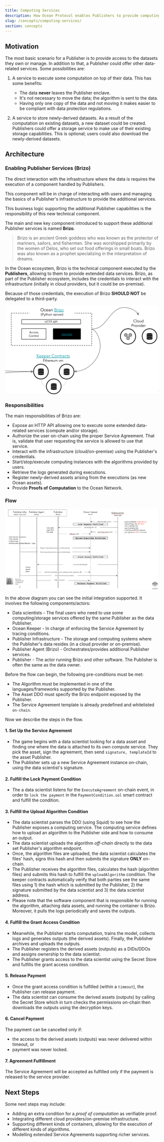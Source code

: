 ```yaml
---
title: Computing Services
description: How Ocean Protocol enables Publishers to provide computing services and related services.
slug: /concepts/computing-services/
section: concepts
---
```


## Motivation

The most basic scenario for a Publisher is to provide access to the datasets they own or manage.
In addition to that, a Publisher could offer other data-related services.
Some possibilities are:

1. A service to execute some computation on top of their data. This has some benefits:

   - The data **never** leaves the Publisher enclave.
   - It's not necessary to move the data; the algorithm is sent to the data.
   - Having only one copy of the data and not moving it makes easier to be compliant with data protection regulations.

2. A service to store newly-derived datasets. As a result of the computation on existing datasets, a new dataset could be created. Publishers could offer a storage service to make use of their existing storage capabilities. This is optional; users could also download the newly-derived datasets.

## Architecture

### Enabling Publisher Services (Brizo)

The direct interaction with the infrastructure where the data is requires the execution of a component handled by Publishers.

This component will be in charge of interacting with users and managing the basics of a Publisher's infrastructure to provide the additional services.

This business logic supporting the additional Publisher capabilities is the responsibility of this new technical component.

The main and new key component introduced to support these additional Publisher services is named **Brizo**.

> Brizo is an ancient Greek goddess who was known as the protector of mariners, sailors, and fishermen. She was worshipped primarily by the women of Delos, who set out food offerings in small boats. Brizo was also known as a prophet specializing in the interpretation of dreams.

In the Ocean ecosystem, Brizo is the technical component executed by the **Publishers**, allowing to them to provide extended data services. Brizo, as part of the Publisher ecosystem, includes the credentials to interact with the infrastructure (initially in cloud providers, but it could be on-premise).

Because of those credentials, the execution of Brizo **SHOULD NOT** be delegated to a third-party.

<repo name="brizo"></repo>

![Brizo High-Level Architecture](img/brizo-hl-arch.png)

### Responsibilities

The main responsibilities of Brizo are:

* Expose an HTTP API allowing one to execute some extended data-related services (compute and/or storage).
* Authorize the user on-chain using the proper Service Agreement. That is, validate that user requesting the service is allowed to use that service.
* Interact with the infrastructure (cloud/on-premise) using the Publisher's credentials.
* Start/stop/execute computing instances with the algorithms provided by users.
* Retrieve the logs generated during executions.
* Register newly-derived assets arising from the executions (as new Ocean assets).
* Provide **Proofs of Computation** to the Ocean Network.

### Flow

![Sequence Diagram for computing services](img/computing-service-flow.png)

In the above diagram you can see the initial integration supported. It involves the following components/actors:

* Data scientists - The final users who need to use some computing/storage services offered by the same Publisher as the data Publisher.
* Ocean Keeper - In charge of enforcing the Service Agreement by tracing conditions.
* Publisher Infrastructure - The storage and computing systems where the Publisher's data resides (in a cloud provider or on-premise).
* Publisher Agent (Brizo) - Orchestrates/provides additional Publisher services.
* Publisher - The actor running Brizo and other software. The Publisher is often the same as the data owner.

Before the flow can begin, the following pre-conditions must be met:

* The Algorithm must be implemented in one of the languages/frameworks supported by the Publisher.
* The Asset DDO must specify the Brizo endpoint exposed by the Publisher.
* The Service Agreement template is already predefined and whitelisted `on-chain`.

Now we describe the steps in the flow.

#### 1. Set Up the Service Agreement

- The game begins with a data scientist looking for a data asset and finding one where the data is attached to its own compute service. They pick the asset, sign the agreement, then send `signature, templateId` to the asset Publisher.
- The Publisher sets up a new Service Agreement instance on-chain, using the data scientist's signature.

#### 2. Fulfill the Lock Payment Condition

- The a data scientist listens for the `ExecuteAgreement` on-chain event, in order to `lock the payment` in the `PaymentCondition.sol` smart contract and fulfill the condition.

#### 3. Fulfill the Upload Algorithm Condition

- The data scientist parses the DDO (using Squid) to see how the Publisher exposes a computing service. The computing service defines how to upload an algorithm to the Publisher side and how to consume an output.
- The data scientist uploads the algorithm _off-chain_ directly to the data set Publisher's algorithm endpoint.
- Once, the algorithm files are uploaded, the data scientist calculates the files' hash, signs this hash and then submits the signature **ONLY** on-chain.
- The Publisher receives the algorithm files, calculates the hash (algorithm files) and submits this hash to fulfill the `uploadAlgorithm` condition. The keeper contracts automatically verify that both parties see the same files using 1) the hash which is submitted by the Publisher, 2) the signature submitted by the data scientist and 3) the data scientist address.
- Please note that the software component that is responsible for running the algorithm, attaching data assets, and running the container is Brizo. Moreover, it pulls the logs periodically and saves the outputs.

#### 4. Fulfill the Grant Access Condition

- Meanwhile, the Publisher starts computation, trains the model, collects logs and generates outputs (the derived assets). Finally, the Publisher archives and uploads the outputs.
- The Publisher registers the derived assets (outputs) as a DIDs/DDOs and assigns ownership to the data scientist.
- The Publisher grants access to the data scientist using the Secret Store and fulfills the grant access condition.

#### 5. Release Payment

- Once the grant access condition is fulfilled (within a `timeout`), the Publisher can release payment.
- The data scientist can consume the derived assets (outputs) by calling the Secret Store which in turn checks the permissions on-chain then downloads the outputs using the decryption keys.

#### 6. Cancel Payment

The payment can be cancelled only if:

- the access to the derived assets (outputs) was never delivered within timeout, or
- payment was never locked.

#### 7. Agreement Fulfillment

The Service Agreement will be accepted as fulfilled only if the payment is released to the service provider.

## Next Steps

Some next steps may include:

* Adding an extra condition for a _proof of computation_ as verifiable proof.
* Integrating different cloud providers/on-premise infrastructure.
* Supporting different kinds of containers, allowing for the execution of different kinds of algorithms.
* Modelling extended Service Agreements supporting richer services.

